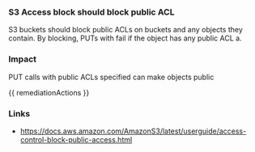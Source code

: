 
### S3 Access block should block public ACL


S3 buckets should block public ACLs on buckets and any objects they contain. By blocking, PUTs with fail if the object has any public ACL a.


### Impact
PUT calls with public ACLs specified can make objects public

<!-- DO NOT CHANGE -->
{{ remediationActions }}

### Links
- https://docs.aws.amazon.com/AmazonS3/latest/userguide/access-control-block-public-access.html
        